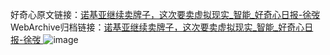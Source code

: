 好奇心原文链接：[诺基亚继续卖牌子，这次要卖虚拟现实_智能_好奇心日报-徐弢 ](https://www.qdaily.com/articles/12470.html)
WebArchive归档链接：[诺基亚继续卖牌子，这次要卖虚拟现实_智能_好奇心日报-徐弢 ](http://web.archive.org/web/20190623172742/https://www.qdaily.com/articles/12470.html)
![image](http://ww3.sinaimg.cn/large/007d5XDply1g3x0xv0ljaj30u02j2no6)